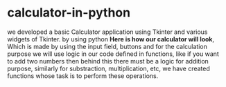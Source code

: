 # calculator-in-python
we developed a basic Calculator application using Tkinter and various widgets of Tkinter. 
by using python
**Here is how our calculator will look**, 
Which is made by using the input field, buttons and for the calculation purpose we will use logic in our code defined in functions, like if you want to add two numbers then behind this there must be a logic for addition purpose, similarly for substraction, multiplication, etc, we have created functions whose task is to perform these operations.

